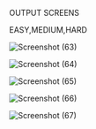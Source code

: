 OUTPUT SCREENS
<p>EASY,MEDIUM,HARD</p>


![Screenshot (63)](https://github.com/user-attachments/assets/4a335359-e902-46e7-bb2a-4457feeea479)




![Screenshot (64)](https://github.com/user-attachments/assets/158c5dbf-d8f6-4aa1-a83d-6724e6abe1e2)




![Screenshot (65)](https://github.com/user-attachments/assets/9bf856da-817e-471b-8678-db0c550ac4ba)




![Screenshot (66)](https://github.com/user-attachments/assets/6dd866b3-b167-4d54-9cf0-6eafd4bb2c6a)




![Screenshot (67)](https://github.com/user-attachments/assets/cb4e2822-94e2-47b3-901a-849403e27f8f)
